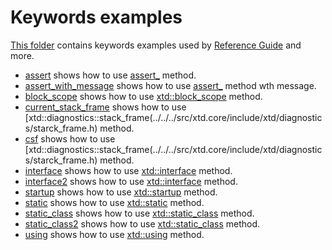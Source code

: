 # Keywords examples

[This folder](.) contains keywords examples used by [Reference Guide](https://codedocs.xyz/gammasoft71/xtd/) and more.

* [assert](assert_/README.md) shows how to use [assert_](../../../src/xtd.core/include/xtd/assert.h) method.
* [assert_with_message](assert_with_message/README.md) shows how to use [assert_](../../../src/xtd.core/include/xtd/assert.h) method wth message.
* [block_scope](block_scope/README.md) shows how to use [xtd::block_scope](../../../src/xtd.core/include/xtd/block_scope.h) method.
* [current_stack_frame](current_stack_frame/README.md) shows how to use [xtd::diagnostics::stack_frame(../../../src/xtd.core/include/xtd/diagnostics/starck_frame.h) method.
* [csf](csf/README.md) shows how to use [xtd::diagnostics::stack_frame(../../../src/xtd.core/include/xtd/diagnostics/starck_frame.h) method.
* [interface](interface/README.md) shows how to use [xtd::interface](../../../src/xtd.core/include/xtd/interface.h) method.
* [interface2](interface2/README.md) shows how to use [xtd::interface](../../../src/xtd.core/include/xtd/interface.h) method.
* [startup](startup/README.md) shows how to use [xtd::startup](../../../src/xtd.core/include/xtd/startup.h) method.
* [static](static/README.md) shows how to use [xtd::static](../../../src/xtd.core/include/xtd/static.h) method.
* [static_class](static_class/README.md) shows how to use [xtd::static_class](../../../src/xtd.core/include/xtd/static_class.h) method.
* [static_class2](static_class2/README.md) shows how to use [xtd::static_class](../../../src/xtd.core/include/xtd/static_class.h) method.
* [using](using/README.md) shows how to use [xtd::using](../../../src/xtd.core/include/xtd/using.h) method.
